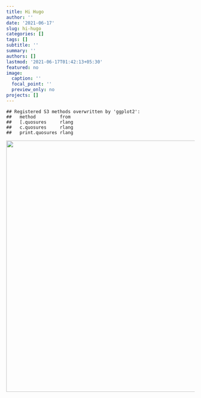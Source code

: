 ```yaml
---
title: Hi Hugo
author: ''
date: '2021-06-17'
slug: hi-hugo
categories: []
tags: []
subtitle: ''
summary: ''
authors: []
lastmod: '2021-06-17T01:42:13+05:30'
featured: no
image:
  caption: ''
  focal_point: ''
  preview_only: no
projects: []
---
```



```
## Registered S3 methods overwritten by 'ggplot2':
##   method         from 
##   [.quosures     rlang
##   c.quosures     rlang
##   print.quosures rlang
```

<img src="{{< blogdown/postref >}}index_files/figure-html/unnamed-chunk-1-1.png" width="672" />

